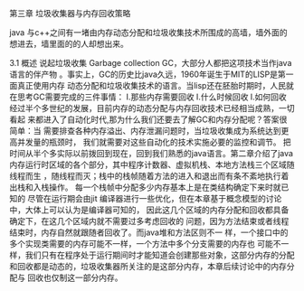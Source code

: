 第三章 垃圾收集器与内存回收策略

java 与c++之间有一堵由内存动态分配和垃圾收集技术所围成的高墙，墙外面的
想进去，墙里面的的人却想出来。

3.1 概述
    说起垃圾收集 Garbage collection GC，大部分人都把这项技术当作java语言的伴产物
。事实上，GC的历史比java久远，1960年诞生于MIT的LISP是第一面真正使用内存
动态分配和垃圾收集技术的语言。当lisp还在胚胎时期时，人民就在思考GC需要完成的三件事情：
I.那些内存需要回收
I.什么时候回收
I.如何回收
    经过半个多世纪的发展，目前内存的动态分配与内存回收技术已经相当成熟，一切看起
来都进入了自动化时代,那为什么我们还要去了解GC和内存分配呢？答案很简单：当
需要排查各种内存溢出、内存泄漏问题时，当垃圾收集成为系统达到更高并发量的瓶颈时，
我们就需要对这些自动化的技术实施必要的监控和调节。
   把时间从半个多实际以前拨回到现在，回到我们熟悉的java语言。第二章介绍了java
内存运行时区域的各个部分，其中程序计数器、虚拟机栈、本地方法栈三个区域随线程而生
，随线程而灭；栈中的栈帧随着方法的进入和退出而有条不紊地执行着出栈和入栈操作。
每一个栈帧中分配多少内存基本上是在类结构确定下来时就已知的 尽管在运行期会由jit
编译器进行一些优化，但在本章基于概念模型的讨论中，大体上可以认为是编译器可知的，
因此这几个区域的内存分配和回收都具备确定下，在这几个区域内就不需要过多考虑回收的
问题，因为方法结束或者线程结束时，内存自然就跟随者回收了。而java堆和方法区则不一
样，一个接口中的多个实现类需要的内存可能不一样，一个方法中多个分支需要的内存也
可能不一样，我们只有在程序处于运行期间时才能知道会创建那些对象，这部分内存的分配
和回收都是动态的，垃圾收集器所关注的是这部分内存，本章后续讨论中的内存分配与
回收也仅制这一部分内存。












